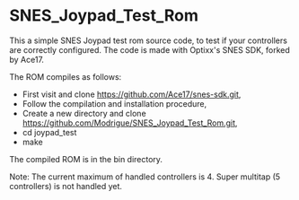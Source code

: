 # SNES_Joypad_Test_Rom
This a simple SNES Joypad test rom source code, to test if your controllers are correctly configured.
The code is made with Optixx's SNES SDK, forked by Ace17.

The ROM compiles as follows:

- First visit and clone https://github.com/Ace17/snes-sdk.git,
- Follow the compilation and installation procedure,
- Create a new directory and clone https://github.com/Modrigue/SNES_Joypad_Test_Rom.git,
- cd joypad_test
- make

The compiled ROM is in the bin directory.

Note:
The current maximum of handled controllers is 4.
Super multitap (5 controllers) is not handled yet.
